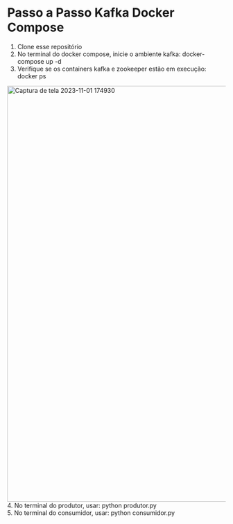 # Passo a Passo Kafka Docker Compose

1. Clone esse repositório
2. No terminal do docker compose, inicie o ambiente kafka: docker-compose up -d
3. Verifique se os containers kafka e zookeeper estão em execução: docker ps
<img width="960" alt="Captura de tela 2023-11-01 174930" src="https://github.com/gabsrps/modulo8/assets/99191485/b6e1f750-9afb-4fa4-a827-df4991a10ed2">
4. No terminal do produtor, usar: python produtor.py<br>
5. No terminal do consumidor, usar: python consumidor.py
   
